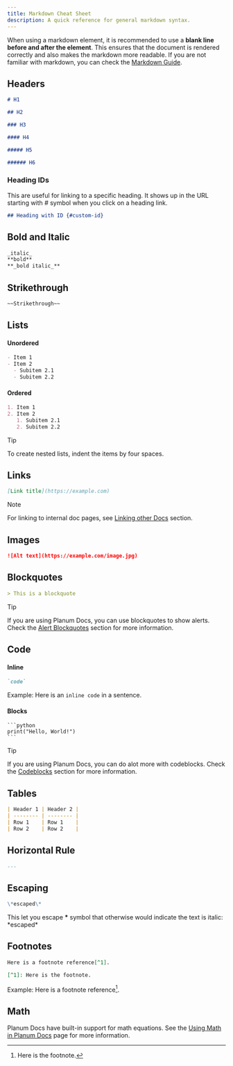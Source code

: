 ```yaml
---
title: Markdown Cheat Sheet
description: A quick reference for general markdown syntax.
---
```


When using a markdown element, it is recommended to use a **blank line before and after the element**. This ensures that the document is rendered correctly and also makes the markdown more readable. If you are not familiar with markdown, you can check the [Markdown Guide](https://www.markdownguide.org/).

## Headers

```markdown
# H1

## H2

### H3

#### H4

##### H5

###### H6
```

### Heading IDs

This are useful for linking to a specific heading. It shows up in the URL starting with _#_ symbol when you click on a heading link.

```markdown
## Heading with ID {#custom-id}
```

## Bold and Italic

```markdown
_italic_
**bold**
**_bold italic_**
```

## Strikethrough

```markdown
~~Strikethrough~~
```

## Lists

#### Unordered

```markdown
- Item 1
- Item 2
  - Subitem 2.1
  - Subitem 2.2
```

#### Ordered

```markdown
1. Item 1
2. Item 2
   1. Subitem 2.1
   2. Subitem 2.2
```

> [!TIP]
> To create nested lists, indent the items by four spaces.

## Links

```markdown
[Link title](https://example.com)
```

> [!NOTE]
> For linking to internal doc pages, see [Linking other Docs](../writing_first_doc#linking-other-docs) section.

## Images

```markdown
![Alt text](https://example.com/image.jpg)
```

## Blockquotes

```markdown
> This is a blockquote
```

> [!TIP]
> If you are using Planum Docs, you can use blockquotes to show alerts. Check the [Alert Blockquotes](../writing_first_doc#alert-blockquotes) section for more information.

## Code

#### Inline

```markdown
`code`
```

Example: Here is an `inline code` in a sentence.

#### Blocks

````text
```python
print("Hello, World!")
```
````

> [!TIP]
> If you are using Planum Docs, you can do alot more with codeblocks. Check the [Codeblocks](../writing_first_doc#codeblocks) section for more information.

## Tables

```markdown
| Header 1 | Header 2 |
| -------- | -------- |
| Row 1    | Row 1    |
| Row 2    | Row 2    |
```

## Horizontal Rule

```markdown
---
```

## Escaping

```markdown
\*escaped\*
```

This let you escape **\*** symbol that otherwise would indicate the text is italic: \*escaped\*

## Footnotes

```markdown
Here is a footnote reference[^1].

[^1]: Here is the footnote.
```

Example: Here is a footnote reference[^1].

[^1]: Here is the footnote.

## Math

Planum Docs have built-in support for math equations. See the [Using Math in Planum Docs](../markdown/math.html) page for more information.
